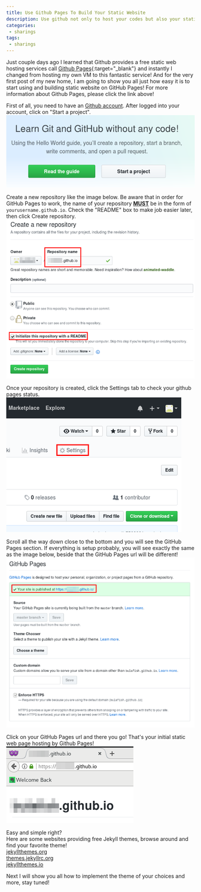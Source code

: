 ```yaml
---
title: Use Github Pages To Build Your Static Website
description: Use github not only to host your codes but also your static website too!
categories:
 - sharings
tags:
 - sharings
---
```


Just couple days ago I learned that Github provides a free static web hosting services call [Github Pages](https://pages.github.com/){:target="_blank"} and instantly I changed from hosting my own VM to this fantastic service!  And for the very first post of my new home, I am going to show you all just how easy it is to start using and building static website on GitHub Pages!  For more information about Github Pages, please click the link above!

First of all, you need to have an [Github account](https://www.github.com).  After logged into your account, click on "Start a project".
<br>![github](/assets/images/2018042314.png)

Create a new repository like the image below.  Be aware that in order for GitHub Pages to work, the name of your repository <u>**MUST**</u> be in the form of `yourusername.github.io`.  Check the "README" box to make job easier later, then click Create repository.
<br>![github repository](/assets/images/2018042315.png)

Once your repository is created, click the Settings tab to check your github pages status.
<br>![github settings](/assets/images/2018042317.png)

Scroll all the way down close to the bottom and you will see the GitHub Pages section.  If everything is setup probably, you will see exactly the same as the image below, beside that the GitHub Pages url will be different!
<br>![github settings](/assets/images/2018042318.png)

Click on your GitHub Pages url and there you go!  That's your initial static web page hosting by Github Pages!
<br>![github settings](/assets/images/2018042319.png)

Easy and simple right?
<br>Here are some websites providing free Jekyll themes, browse around and find your favorite theme!
<br>[jekyllthemes.org](http://jekyllthemes.org/)
<br>[themes.jekyllrc.org](https://themes.jekyllrc.org/)
<br>[jekyllthemes.io](https://jekyllthemes.io/)

Next I will show you all how to implement the theme of your choices and more, stay tuned!
